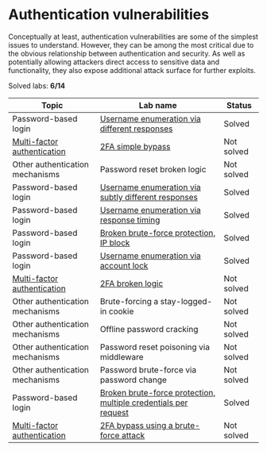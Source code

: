 # Authentication vulnerabilities
Conceptually at least, authentication vulnerabilities are some of the simplest issues to understand. However, they can be among the most critical due to the obvious relationship between authentication and security. As well as potentially allowing attackers direct access to sensitive data and functionality, they also expose additional attack surface for further exploits.

Solved labs: **6/14**

| Topic                                                                                   | Lab name                                                                                                                                                                                                   | Status     |
| --------------------------------------------------------------------------------------- | ---------------------------------------------------------------------------------------------------------------------------------------------------------------------------------------------------------- | ---------- |
| Password-based login                                                                    | [Username enumeration via different responses](./labs/Username_enumeration_via_different_responses.md)                                                                                                     | Solved     |
| [Multi-factor authentication](./docs/multi-factor_authentication.md)                    | [2FA simple bypass](./labs/2FA_simple_bypass.md)                                                                                                                                                           | Not solved |
| Other authentication mechanisms                                                         | Password reset broken logic                                                                                                                                                                                | Not solved |
| Password-based login                                                                    | [Username enumeration via subtly different responses](./labs/Username_enumeration_via_subtly_different_responses.md)                                                                                       | Solved     |
| Password-based login                                                                    | [Username enumeration via response timing](./labs/Username_enumeration_via_response_timing.md)                                                                                                             | Solved     |
| Password-based login                                                                    | [Broken brute-force protection, IP block](./labs/Broken_brute-force_protection_IP_block/Broken_brute-force_protection_IP_block.md)                                                                         | Solved     |
| Password-based login                                                                    | [Username enumeration via account lock](./labs/Username_enumeration_via_account_lock.md)                                                                                                                   | Solved     |
| [Multi-factor authentication](./docs/Vulnerabilities_in_multi-factor_authentication.md) | [2FA broken logic](./labs/2FA_broken_logic.md)                                                                                                                                                             | Not solved |
| Other authentication mechanisms                                                         | Brute-forcing a stay-logged-in cookie                                                                                                                                                                      | Not solved |
| Other authentication mechanisms                                                         | Offline password cracking                                                                                                                                                                                  | Not solved |
| Other authentication mechanisms                                                         | Password reset poisoning via middleware                                                                                                                                                                    | Not solved |
| Other authentication mechanisms                                                         | Password brute-force via password change                                                                                                                                                                   | Not solved |
| Password-based login                                                                    | [Broken brute-force protection, multiple credentials per request](./labs/Broken_brute-force_protection_multiple_credentials_per_request/Broken_brute-force_protection_multiple_credentials_per_request.md) | Solved     |
| [Multi-factor authentication](./docs/Vulnerabilities_in_multi-factor_authentication.md) | [2FA bypass using a brute-force attack](./labs/2FA_bypass_using_a_brute-force_attack.md)                                                                                                                   | Not solved |
